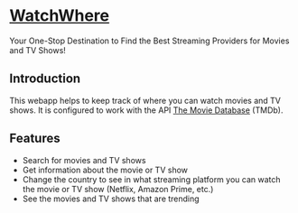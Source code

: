 # [WatchWhere](https://alfremk.github.io/watchwhere)
Your One-Stop Destination to Find the Best Streaming Providers for Movies and TV Shows!

## Introduction
This webapp helps to keep track of where you can watch movies and TV shows. It is configured to work with the API [The Movie Database](https://www.themoviedb.org/) (TMDb).

## Features
* Search for movies and TV shows
* Get information about the movie or TV show
* Change the country to see in what streaming platform you can watch the movie or TV show (Netflix, Amazon Prime, etc.)
* See the movies and TV shows that are trending